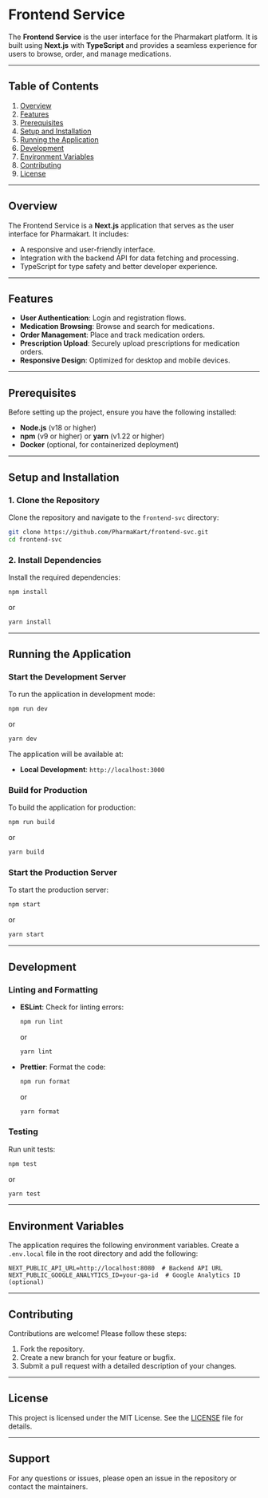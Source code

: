 # Frontend Service

The **Frontend Service** is the user interface for the Pharmakart platform. It is built using **Next.js** with **TypeScript** and provides a seamless experience for users to browse, order, and manage medications.

---

## Table of Contents
1. [Overview](#overview)
2. [Features](#features)
3. [Prerequisites](#prerequisites)
4. [Setup and Installation](#setup-and-installation)
5. [Running the Application](#running-the-application)
6. [Development](#development)
7. [Environment Variables](#environment-variables)
8. [Contributing](#contributing)
9. [License](#license)

---

## Overview

The Frontend Service is a **Next.js** application that serves as the user interface for Pharmakart. It includes:
- A responsive and user-friendly interface.
- Integration with the backend API for data fetching and processing.
- TypeScript for type safety and better developer experience.

---

## Features

- **User Authentication**: Login and registration flows.
- **Medication Browsing**: Browse and search for medications.
- **Order Management**: Place and track medication orders.
- **Prescription Upload**: Securely upload prescriptions for medication orders.
- **Responsive Design**: Optimized for desktop and mobile devices.

---

## Prerequisites

Before setting up the project, ensure you have the following installed:
- **Node.js** (v18 or higher)
- **npm** (v9 or higher) or **yarn** (v1.22 or higher)
- **Docker** (optional, for containerized deployment)

---

## Setup and Installation

### 1. Clone the Repository
Clone the repository and navigate to the `frontend-svc` directory:
```bash
git clone https://github.com/PharmaKart/frontend-svc.git
cd frontend-svc
```

### 2. Install Dependencies
Install the required dependencies:
```bash
npm install
```
or
```bash
yarn install
```

---

## Running the Application

### Start the Development Server
To run the application in development mode:
```bash
npm run dev
```
or
```bash
yarn dev
```

The application will be available at:
- **Local Development**: `http://localhost:3000`

### Build for Production
To build the application for production:
```bash
npm run build
```
or
```bash
yarn build
```

### Start the Production Server
To start the production server:
```bash
npm start
```
or
```bash
yarn start
```

---

## Development

### Linting and Formatting
- **ESLint**: Check for linting errors:
  ```bash
  npm run lint
  ```
  or
  ```bash
  yarn lint
  ```

- **Prettier**: Format the code:
  ```bash
  npm run format
  ```
  or
  ```bash
  yarn format
  ```

### Testing
Run unit tests:
```bash
npm test
```
or
```bash
yarn test
```

---

## Environment Variables

The application requires the following environment variables. Create a `.env.local` file in the root directory and add the following:

```env
NEXT_PUBLIC_API_URL=http://localhost:8080  # Backend API URL
NEXT_PUBLIC_GOOGLE_ANALYTICS_ID=your-ga-id  # Google Analytics ID (optional)
```

---

## Contributing

Contributions are welcome! Please follow these steps:
1. Fork the repository.
2. Create a new branch for your feature or bugfix.
3. Submit a pull request with a detailed description of your changes.

---

## License

This project is licensed under the MIT License. See the [LICENSE](LICENSE) file for details.

---

## Support

For any questions or issues, please open an issue in the repository or contact the maintainers.